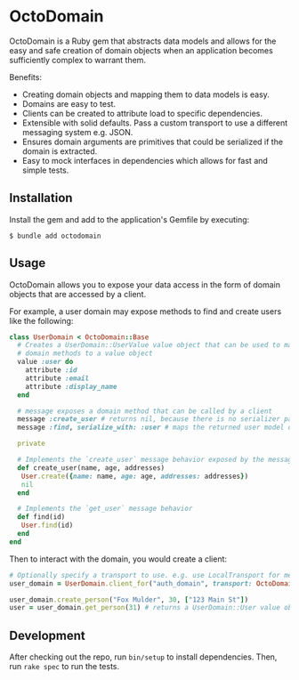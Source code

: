 # OctoDomain

OctoDomain is a Ruby gem that abstracts data models and allows for the easy and safe creation of domain objects when an application becomes sufficiently complex to warrant them.

Benefits:

- Creating domain objects and mapping them to data models is easy.
- Domains are easy to test.
- Clients can be created to attribute load to specific dependencies.
- Extensible with solid defaults. Pass a custom transport to use a different messaging system e.g. JSON.
- Ensures domain arguments are primitives that could be serialized if the domain is extracted.
- Easy to mock interfaces in dependencies which allows for fast and simple tests.

## Installation

Install the gem and add to the application's Gemfile by executing:

```
$ bundle add octodomain
```

## Usage

OctoDomain allows you to expose your data access in the form of domain objects that are accessed by a client.

For example, a user domain may expose methods to find and create users like the following:

```ruby
class UserDomain < OctoDomain::Base
  # Creates a UserDomain::UserValue value object that can be used to map the result of
  # domain methods to a value object
  value :user do
    attribute :id
    attribute :email
    attribute :display_name
  end

  # message exposes a domain method that can be called by a client
  message :create_user # returns nil, because there is no serializer passed
  message :find, serialize_with: :user # maps the returned user model object to the `user` value object defined above automatically

  private

  # Implements the `create_user` message behavior exposed by the message above
  def create_user(name, age, addresses)
   User.create({name: name, age: age, addresses: addresses})
   nil
  end

  # Implements the `get_user` message behavior
  def find(id)
   User.find(id)
  end
end
```

Then to interact with the domain, you would create a client:

```ruby
# Optionally specify a transport to use. e.g. use LocalTransport for method calls, or implement JSONTransport for JSON over HTTP
user_domain = UserDomain.client_for("auth_domain", transport: OctoDomain::LocalTransport.new)

user_domain.create_person("Fox Mulder", 30, ["123 Main St"])
user = user_domain.get_person(31) # returns a UserDomain::User value object
```

## Development

After checking out the repo, run `bin/setup` to install dependencies. Then, run `rake spec` to run the tests.
